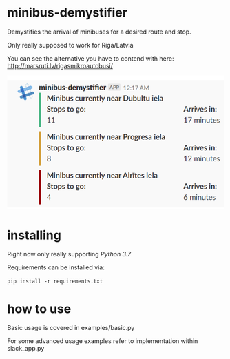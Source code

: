 # minibus-demystifier

Demystifies the arrival of minibuses for a desired route and stop. 

Only really supposed to work for Riga/Latvia

You can see the alternative you have to contend with here: http://marsruti.lv/rigasmikroautobusi/

![Screenshot](doc/sample.png)

# installing

Right now only really supporting *Python 3.7*

Requirements can be installed via:

`pip install -r requirements.txt`

# how to use

Basic usage is covered in examples/basic.py

For some advanced usage examples refer to implementation within slack_app.py 
